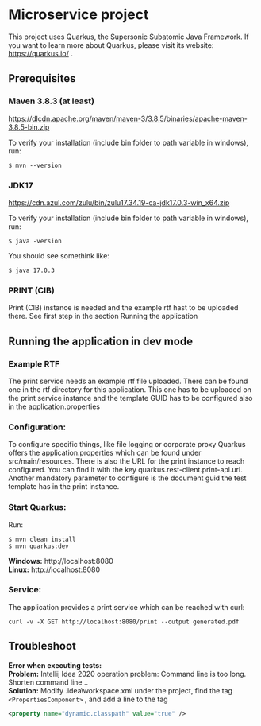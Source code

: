 
# Microservice project

This project uses Quarkus, the Supersonic Subatomic Java Framework.
If you want to learn more about Quarkus, please visit its website: https://quarkus.io/ .

## Prerequisites

### Maven 3.8.3 (at least)
https://dlcdn.apache.org/maven/maven-3/3.8.5/binaries/apache-maven-3.8.5-bin.zip

To verify your installation (include bin folder to path variable in windows), run:
```shell script
$ mvn --version
```

### JDK17
https://cdn.azul.com/zulu/bin/zulu17.34.19-ca-jdk17.0.3-win_x64.zip

To verify your installation (include bin folder to path variable in windows), run:
```shell script
$ java -version
```
You should see somethink like:
```shell script
$ java 17.0.3
```  

### PRINT (CIB)
Print (CIB) instance is needed and the example rtf hast to be uploaded there. See first step in the section Running the 
application


## Running the application in dev mode

### Example RTF
The print service needs an example rtf file uploaded. There can be found one in the rtf directory for this
application. This one has to be uploaded on the print service instance and the template GUID has to be configured
also in the application.properties

### Configuration:
To configure specific things, like file logging or corporate proxy Quarkus offers the application.properties which
can be found under src/main/resources. There is also the URL for the print instance to reach configured. You can
find it with the key quarkus.rest-client.print-api.url. Another mandatory parameter to configure is the document guid the test template has in the print instance.

### Start Quarkus:
Run: 
```shell script
$ mvn clean install
$ mvn quarkus:dev
```
**Windows:** http://localhost:8080  
**Linux:** http://localhost:8080

### Service:
The application provides a print service which can be reached with curl:
```shell script
curl -v -X GET http://localhost:8080/print --output generated.pdf
```

## Troubleshoot
**Error when executing tests:**  
**Problem:** Intellij Idea 2020 operation problem: Command line is too long. Shorten command line ..  
**Solution:** Modify .idea\workspace.xml under the project, find the tag `<PropertiesComponent>` , and add a line to the tag  
```xml
<property name="dynamic.classpath" value="true" />
```
<br/>

